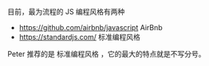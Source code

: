 目前，最为流程的 JS 编程风格有两种

- https://github.com/airbnb/javascript AirBnb
- https://standardjs.com/ 标准编程风格

Peter 推荐的是 标准编程风格 ，它的最大的特点就是不写分号。
